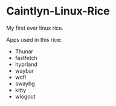 # Caintlyn-Linux-Rice
My first ever linux rice. 

Apps used in this rice:
  - Thunar
  - fastfetch
  - hyprland
  - waybar
  - wofi
  - swaybg
  - kitty
  - wlogout
